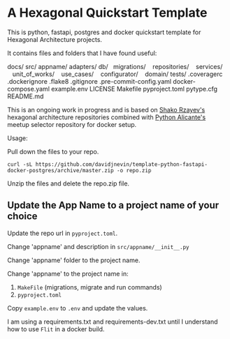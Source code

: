 # A Hexagonal Quickstart Template

This is python, fastapi, postgres and docker quickstart template for Hexagonal Architecture projects.

It contains files and folders that I have found useful:

docs/
src/
  appname/
    adapters/
      db/
      migrations/
      repositories/
      services/
      unit_of_works/
      use_cases/
    configurator/
    domain/
tests/
.coveragerc
.dockerignore
.flake8
.gitignore
.pre-commit-config.yaml
docker-compose.yaml
example.env
LICENSE
Makefile
pyproject.toml
pytype.cfg
README.md

This is an ongoing work in progress and is based on [Shako Rzayev's](https://github.com/ShahriyarR) hexagonal architecture repositories combined with [Python Alicante's](https://github.com/pythonalicante) meetup selector repository for docker setup.

Usage:

Pull down the files to your repo.

```
curl -sL https://github.com/davidjnevin/template-python-fastapi-docker-postgres/archive/master.zip -o repo.zip

```
Unzip the files and delete the repo.zip file.

## Update the App Name to a project name of your choice

Update the repo url in `pyproject.toml`.

Change 'appname' and description in `src/appname/__init__.py`

Change 'appname' folder to the project name.

Change 'appname' to the project name in:
1.	`MakeFile` (migrations, migrate and run commands)
1.	`pyproject.toml`

Copy `example.env` to `.env` and update the values.

I am using a requirements.txt and requirements-dev.txt until I understand how to use `Flit` in a docker build.
